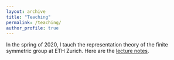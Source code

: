 ```yaml
---
layout: archive
title: "Teaching"
permalink: /teaching/
author_profile: true
---
```


In the spring of 2020, I tauch the representation theory of the finite symmetric group at ETH Zurich. Here are the [lecture notes](https://drive.google.com/file/d/1BVykHf6X-HkuqfZKSN8H1brs8kuZzeD_/view?usp=sharing).

